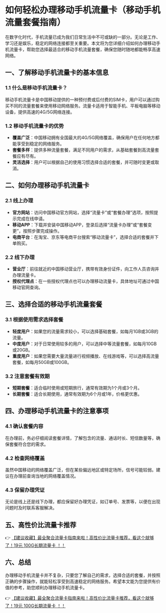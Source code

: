 # 如何轻松办理移动手机流量卡（移动手机流量套餐指南）

在数字化时代，手机流量已成为我们日常生活中不可或缺的一部分。无论是工作、学习还是娱乐，稳定的网络连接都至关重要。本文将为您详细介绍如何办理移动手机流量卡，帮助您选择最适合的移动手机流量套餐，确保您随时随地都能畅享高速网络。

## 一、了解移动手机流量卡的基本信息

### 1.1 什么是移动手机流量卡？
移动手机流量卡是中国移动提供的一种预付费或后付费的SIM卡，用户可以通过购买不同的流量套餐来使用移动网络服务。流量卡适用于智能手机、平板电脑等移动设备，提供高速的4G/5G网络连接。

### 1.2 移动手机流量卡的优势
- **覆盖广泛**：中国移动拥有全国最大的4G/5G网络覆盖，确保用户在任何地方都能享受到稳定的网络服务。
- **套餐多样**：提供多种流量套餐，满足不同用户的需求，从基础套餐到高流量套餐应有尽有。
- **灵活选择**：用户可以根据自己的使用习惯选择合适的套餐，并可随时变更或取消。

## 二、如何办理移动手机流量卡

### 2.1 线上办理
- **官方网站**：访问中国移动官方网站，选择“流量卡”或“套餐办理”选项，按照提示完成在线申请。
- **移动APP**：下载并安装中国移动APP，登录后选择“流量卡办理”或“套餐变更”，按照步骤完成操作。
- **电商平台**：在淘宝、京东等电商平台搜索“移动流量卡”，选择合适的套餐并下单购买。

### 2.2 线下办理
- **营业厅**：前往就近的中国移动营业厅，携带有效身份证件，向工作人员咨询并办理流量卡。
- **授权代理点**：在一些授权代理点也可以办理移动流量卡，具体地址可通过中国移动官网查询。

## 三、选择合适的移动手机流量套餐

### 3.1 根据使用需求选择套餐
- **轻度用户**：如果您的流量需求较小，可以选择基础套餐，如每月1GB或3GB的流量。
- **中度用户**：对于日常使用较多的用户，可以选择中等流量套餐，如每月10GB或20GB。
- **重度用户**：如果您需要大量流量进行视频播放、在线游戏等，可以选择高流量套餐，如每月50GB或100GB。

### 3.2 注意套餐有效期
- **短期套餐**：适合临时使用或短期旅行，通常有效期为1个月或3个月。
- **长期套餐**：适合长期使用，通常有效期为6个月或1年，价格更优惠。

## 四、办理移动手机流量卡的注意事项

### 4.1 确认套餐内容
在办理前，务必仔细阅读套餐详情，了解包含的流量、通话时长、短信数量等，确保套餐符合您的需求。

### 4.2 检查网络覆盖
虽然中国移动的网络覆盖广泛，但在某些偏远地区或特定场所，信号可能较弱。建议在办理前查询当地的网络覆盖情况。

### 4.3 保留办理凭证
无论是线上还是线下办理，都应保留好办理凭证，如订单号、发票等，以便在出现问题时及时联系客服解决。

## 五、高性价比流量卡推荐

👉 [【建议收藏】最全聚合流量卡指南来啦！高性价比流量卡推荐，看这个就够了！19元 100G长期流量卡 ！！](https://bit.ly/Liuliangka)

## 六、总结

办理移动手机流量卡并不复杂，只要您了解自己的需求，选择合适的套餐，并按照正确的步骤操作，就能轻松享受到高速稳定的网络服务。希望本文能为您提供有价值的参考，助您顺利办理移动手机流量卡。

👉 [【建议收藏】最全聚合流量卡指南来啦！高性价比流量卡推荐，看这个就够了！19元 100G长期流量卡 ！！](https://bit.ly/Liuliangka)